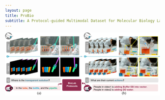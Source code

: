 ```yaml
---
layout: page
title: ProBio
subtitle: A Protocol-guided Multimodal Dataset for Molecular Biology Lab
---
```


![](assets/img/probio-teaser.png)